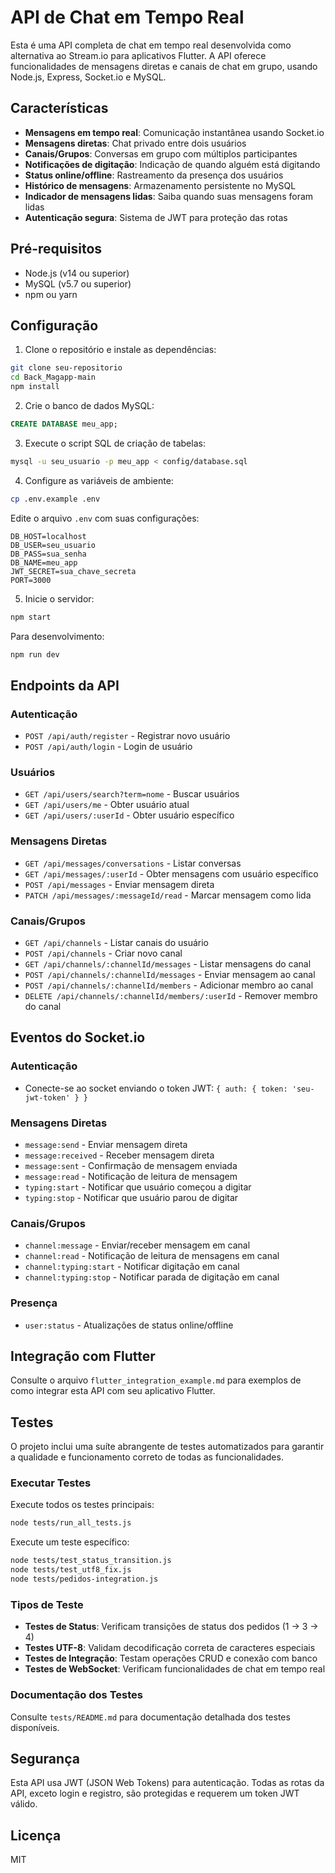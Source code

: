 # API de Chat em Tempo Real

Esta é uma API completa de chat em tempo real desenvolvida como alternativa ao Stream.io para aplicativos Flutter. A API oferece funcionalidades de mensagens diretas e canais de chat em grupo, usando Node.js, Express, Socket.io e MySQL.

## Características

- **Mensagens em tempo real**: Comunicação instantânea usando Socket.io
- **Mensagens diretas**: Chat privado entre dois usuários
- **Canais/Grupos**: Conversas em grupo com múltiplos participantes
- **Notificações de digitação**: Indicação de quando alguém está digitando
- **Status online/offline**: Rastreamento da presença dos usuários
- **Histórico de mensagens**: Armazenamento persistente no MySQL
- **Indicador de mensagens lidas**: Saiba quando suas mensagens foram lidas
- **Autenticação segura**: Sistema de JWT para proteção das rotas

## Pré-requisitos

- Node.js (v14 ou superior)
- MySQL (v5.7 ou superior)
- npm ou yarn

## Configuração

1. Clone o repositório e instale as dependências:

```bash
git clone seu-repositorio
cd Back_Magapp-main
npm install
```

2. Crie o banco de dados MySQL:

```sql
CREATE DATABASE meu_app;
```

3. Execute o script SQL de criação de tabelas:

```bash
mysql -u seu_usuario -p meu_app < config/database.sql
```

4. Configure as variáveis de ambiente:

```bash
cp .env.example .env
```

Edite o arquivo `.env` com suas configurações:

```
DB_HOST=localhost
DB_USER=seu_usuario
DB_PASS=sua_senha
DB_NAME=meu_app
JWT_SECRET=sua_chave_secreta
PORT=3000
```

5. Inicie o servidor:

```bash
npm start
```

Para desenvolvimento:

```bash
npm run dev
```

## Endpoints da API

### Autenticação

- `POST /api/auth/register` - Registrar novo usuário
- `POST /api/auth/login` - Login de usuário

### Usuários

- `GET /api/users/search?term=nome` - Buscar usuários
- `GET /api/users/me` - Obter usuário atual
- `GET /api/users/:userId` - Obter usuário específico

### Mensagens Diretas

- `GET /api/messages/conversations` - Listar conversas
- `GET /api/messages/:userId` - Obter mensagens com usuário específico
- `POST /api/messages` - Enviar mensagem direta
- `PATCH /api/messages/:messageId/read` - Marcar mensagem como lida

### Canais/Grupos

- `GET /api/channels` - Listar canais do usuário
- `POST /api/channels` - Criar novo canal
- `GET /api/channels/:channelId/messages` - Listar mensagens do canal
- `POST /api/channels/:channelId/messages` - Enviar mensagem ao canal
- `POST /api/channels/:channelId/members` - Adicionar membro ao canal
- `DELETE /api/channels/:channelId/members/:userId` - Remover membro do canal

## Eventos do Socket.io

### Autenticação

- Conecte-se ao socket enviando o token JWT: `{ auth: { token: 'seu-jwt-token' } }`

### Mensagens Diretas

- `message:send` - Enviar mensagem direta
- `message:received` - Receber mensagem direta
- `message:sent` - Confirmação de mensagem enviada
- `message:read` - Notificação de leitura de mensagem
- `typing:start` - Notificar que usuário começou a digitar
- `typing:stop` - Notificar que usuário parou de digitar

### Canais/Grupos

- `channel:message` - Enviar/receber mensagem em canal
- `channel:read` - Notificação de leitura de mensagens em canal
- `channel:typing:start` - Notificar digitação em canal
- `channel:typing:stop` - Notificar parada de digitação em canal

### Presença

- `user:status` - Atualizações de status online/offline

## Integração com Flutter

Consulte o arquivo `flutter_integration_example.md` para exemplos de como integrar esta API com seu aplicativo Flutter.

## Testes

O projeto inclui uma suíte abrangente de testes automatizados para garantir a qualidade e funcionamento correto de todas as funcionalidades.

### Executar Testes

Execute todos os testes principais:
```bash
node tests/run_all_tests.js
```

Execute um teste específico:
```bash
node tests/test_status_transition.js
node tests/test_utf8_fix.js
node tests/pedidos-integration.js
```

### Tipos de Teste

- **Testes de Status**: Verificam transições de status dos pedidos (1 → 3 → 4)
- **Testes UTF-8**: Validam decodificação correta de caracteres especiais
- **Testes de Integração**: Testam operações CRUD e conexão com banco
- **Testes de WebSocket**: Verificam funcionalidades de chat em tempo real

### Documentação dos Testes

Consulte `tests/README.md` para documentação detalhada dos testes disponíveis.

## Segurança

Esta API usa JWT (JSON Web Tokens) para autenticação. Todas as rotas da API, exceto login e registro, são protegidas e requerem um token JWT válido.

## Licença

MIT